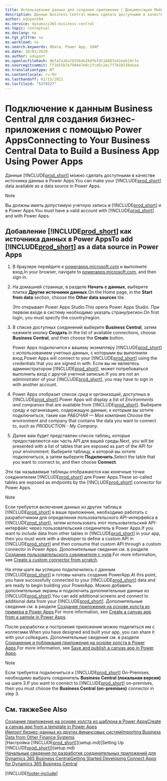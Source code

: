 ```yaml
---
title: Использование данных для создания приложения | Документация Майкрософт
description: Данные Business Central можно сделать доступными в качестве источника данных и указать URL-адрес OData ваших веб-служб для создания бизнес-приложения с помощью Power Apps.
author: edupont04
ms.service: dynamics365-business-central
ms.topic: conceptual
ms.devlang: na
ms.tgt_pltfrm: na
ms.workload: na
ms.search.keywords: OData, Power App, SOAP
ms.date: 10/01/2020
ms.author: edupont
ms.openlocfilehash: 0bfa7a36a7655b4b26dfbfd11688fe42eeb19cfe
ms.sourcegitcommit: ff2b55b7e790447e0c1fcd5c2ec7f7610338ebaa
ms.translationtype: HT
ms.contentlocale: ru-RU
ms.lasthandoff: 02/15/2021
ms.locfileid: "5379327"
---
```

# <a name="connecting-to-your-business-central-data-to-build-a-business-app-using-power-apps"></a><span data-ttu-id="f4986-103">Подключение к данным Business Central для создания бизнес-приложения с помощью Power Apps</span><span class="sxs-lookup"><span data-stu-id="f4986-103">Connecting to Your Business Central Data to Build a Business App Using Power Apps</span></span>

<span data-ttu-id="f4986-104">Данные [!INCLUDE[prod_short](includes/prod_short.md)] можно сделать доступными в качестве источника данных в Power Apps.</span><span class="sxs-lookup"><span data-stu-id="f4986-104">You can make your [!INCLUDE[prod_short](includes/prod_short.md)] data available as a data source in Power Apps.</span></span>  

> [!NOTE]  
> <span data-ttu-id="f4986-105">Вы должны иметь допустимую учетную запись в [!INCLUDE[prod_short](includes/prod_short.md)] и в Power Apps.</span><span class="sxs-lookup"><span data-stu-id="f4986-105">You must have a valid account with [!INCLUDE[prod_short](includes/prod_short.md)] and with Power Apps.</span></span>  

## <a name="to-add-prod_short-as-a-data-source-in-power-apps"></a><span data-ttu-id="f4986-106">Добавление [!INCLUDE[prod_short](includes/prod_short.md)] как источника данных в Power Apps</span><span class="sxs-lookup"><span data-stu-id="f4986-106">To add [!INCLUDE[prod_short](includes/prod_short.md)] as a data source in Power Apps</span></span>

1. <span data-ttu-id="f4986-107">В браузере перейдите к [powerapps.microsoft.com](https://powerapps.microsoft.com/) и выполните вход.</span><span class="sxs-lookup"><span data-stu-id="f4986-107">In your browser, navigate to [powerapps.microsoft.com](https://powerapps.microsoft.com/), and then sign in.</span></span>
2. <span data-ttu-id="f4986-108">На домашней странице, в разделе **Начать с данных**, выберите плитка **Другие источники данных**.</span><span class="sxs-lookup"><span data-stu-id="f4986-108">On the Home page, in the **Start from data** section, choose the **Other data sources** tile.</span></span>  

    <span data-ttu-id="f4986-109">Это открывает Power Apps Studio.</span><span class="sxs-lookup"><span data-stu-id="f4986-109">This opens Power Apps Studio.</span></span> <span data-ttu-id="f4986-110">При первом входе в систему необходимо указать страну/регион.</span><span class="sxs-lookup"><span data-stu-id="f4986-110">On first login, you must specify the country/region.</span></span>  
3. <span data-ttu-id="f4986-111">В списке доступных соединений выберите **Business Central**, затем нажмите кнопку **Создать**.</span><span class="sxs-lookup"><span data-stu-id="f4986-111">In the list of available connections, choose **Business Central**, and then choose the **Create** button.</span></span>

    <span data-ttu-id="f4986-112">Power Apps подключится к вашему экземпляру [!INCLUDE[prod_short](includes/prod_short.md)] с использованием учетных данных, с которыми вы выполнили вход.</span><span class="sxs-lookup"><span data-stu-id="f4986-112">Power Apps will connect to your [!INCLUDE[prod_short](includes/prod_short.md)] using the credentials that you are signed in with.</span></span> <span data-ttu-id="f4986-113">Если вы не являетесь администратором [!INCLUDE[prod_short](includes/prod_short.md)], может потребоваться выполнить вход с другой учетной записью.</span><span class="sxs-lookup"><span data-stu-id="f4986-113">If you are not an administrator of your [!INCLUDE[prod_short](includes/prod_short.md)], you may have to sign in with another account.</span></span>  

4. <span data-ttu-id="f4986-114">Power Apps отобразит список *сред и организаций*, доступных в [!INCLUDE[prod_short](includes/prod_short.md)].</span><span class="sxs-lookup"><span data-stu-id="f4986-114">Power Apps will display a list of *Environments and companies* that are available from [!INCLUDE[prod_short](includes/prod_short.md)].</span></span> <span data-ttu-id="f4986-115">Выберите среду и организацию, содержащую данные, к которым вы хотите подключиться, такие как *РАБОЧАЯ — Моя компания*.</span><span class="sxs-lookup"><span data-stu-id="f4986-115">Choose the environment and company that contains the data you want to connect to, such as *PRODUCTION - My Company*.</span></span>  

5. <span data-ttu-id="f4986-116">Далее вам будет представлен список таблиц, которые предоставляются как часть API для вашей среды.</span><span class="sxs-lookup"><span data-stu-id="f4986-116">Next, you will be presented with a list of tables that are exposed as part of the API for your environment.</span></span> <span data-ttu-id="f4986-117">Выберите таблицу, к которой вы хотите подключиться, а затем выберите **Подключить**.</span><span class="sxs-lookup"><span data-stu-id="f4986-117">Select the table that you want to connect to, and then choose **Connect**.</span></span>

<span data-ttu-id="f4986-118">Эти так называемые таблицы отображаются как конечные точки соединителем [!INCLUDE[prod_short](includes/prod_short.md)] для Power Apps.</span><span class="sxs-lookup"><span data-stu-id="f4986-118">These so-called tables are exposed as endpoints by the [!INCLUDE[prod_short](includes/prod_short.md)] connector for Power Apps.</span></span>  

> [!NOTE]
> <span data-ttu-id="f4986-119">Если требуется включение данных из других таблиц в [!INCLUDE[prod_short](includes/prod_short.md)] в ваше приложение, необходимо работать с разработчиком для определения пользовательского API-интерфейса в [!INCLUDE[prod_short](includes/prod_short.md)], затем использовать этот пользовательский API-интерфейс через пользовательский соединитель в Power Apps.</span><span class="sxs-lookup"><span data-stu-id="f4986-119">If you want to include data from other tables in [!INCLUDE[prod_short](includes/prod_short.md)] in your app, then you must work with a developer to define a custom API in [!INCLUDE[prod_short](includes/prod_short.md)] and then consume that custom API through a custom connector in Power Apps.</span></span> <span data-ttu-id="f4986-120">Дополнительные сведения см. в разделе [Создание пользовательского соединителя с нуля](/connectors/custom-connectors/define-blank).</span><span class="sxs-lookup"><span data-stu-id="f4986-120">For more information, see [Create a custom connector from scratch](/connectors/custom-connectors/define-blank).</span></span>  

<span data-ttu-id="f4986-121">На этом шаге вы успешно подключились с данным [!INCLUDE[prod_short](includes/prod_short.md)] и готовы начать создание PowerApp.</span><span class="sxs-lookup"><span data-stu-id="f4986-121">At this point, you have successfully connected to your [!INCLUDE[prod_short](includes/prod_short.md)] data and are ready to begin building your PowerApp.</span></span> <span data-ttu-id="f4986-122">Можно добавить дополнительные экраны и подключить дополнительные данные из [!INCLUDE[prod_short](includes/prod_short.md)].</span><span class="sxs-lookup"><span data-stu-id="f4986-122">You can add additional screens and connect to additional data from your [!INCLUDE[prod_short](includes/prod_short.md)].</span></span> <span data-ttu-id="f4986-123">Дополнительные сведения см. в разделе [Создание приложения на основе холста из примера в Power Apps](/powerapps/maker/canvas-apps/open-and-run-a-sample-app).</span><span class="sxs-lookup"><span data-stu-id="f4986-123">For more information, see [Create a canvas app from a sample in Power Apps](/powerapps/maker/canvas-apps/open-and-run-a-sample-app).</span></span>  

<span data-ttu-id="f4986-124">После разработки и построения приложения можно поделиться им с коллегами.</span><span class="sxs-lookup"><span data-stu-id="f4986-124">When you have designed and built your app, you can share it with your colleagues.</span></span> <span data-ttu-id="f4986-125">Дополнительные сведения см. в разделе [Сохранение и публикация приложения на основе холста в Power Apps](/powerapps/maker/canvas-apps/save-publish-app).</span><span class="sxs-lookup"><span data-stu-id="f4986-125">For more information, see [Save and publish a canvas app in Power Apps](/powerapps/maker/canvas-apps/save-publish-app).</span></span>  

> [!NOTE]
> <span data-ttu-id="f4986-126">Если требуется подключиться к [!INCLUDE[prod_short](includes/prod_short.md)] On-Premises, необходимо выбрать соединитель **Business Central (локальная версия)** на шаге 3.</span><span class="sxs-lookup"><span data-stu-id="f4986-126">If you want to connect to [!INCLUDE[prod_short](includes/prod_short.md)] on-premises, then you must choose the **Business Central (on-premises)** connector in step 3.</span></span>  

## <a name="see-also"></a><span data-ttu-id="f4986-127">См. также</span><span class="sxs-lookup"><span data-stu-id="f4986-127">See Also</span></span>

[<span data-ttu-id="f4986-128">Создание приложения на основе холста из шаблона в Power Apps</span><span class="sxs-lookup"><span data-stu-id="f4986-128">Create a canvas app from a template in Power Apps</span></span>](/powerapps/maker/canvas-apps/get-started-test-drive)  
[<span data-ttu-id="f4986-129">Импорт бизнес-данных из других финансовых систем</span><span class="sxs-lookup"><span data-stu-id="f4986-129">Importing Business Data from Other Finance Systems</span></span>](across-import-data-configuration-packages.md)  
<span data-ttu-id="f4986-130">[Настройка [!INCLUDE[prod_short](includes/prod_short.md)]](setup.md)</span><span class="sxs-lookup"><span data-stu-id="f4986-130">[Setting Up [!INCLUDE[prod_short](includes/prod_short.md)]](setup.md)</span></span>  
[<span data-ttu-id="f4986-131">Начальные сведения по разработке соединительных приложений для Dynamics 365 Business Central</span><span class="sxs-lookup"><span data-stu-id="f4986-131">Getting Started Developing Connect Apps for Dynamics 365 Business Central</span></span>](/dynamics365/business-central/dev-itpro/developer/devenv-develop-connect-apps)  


[!INCLUDE[footer-include](includes/footer-banner.md)]
